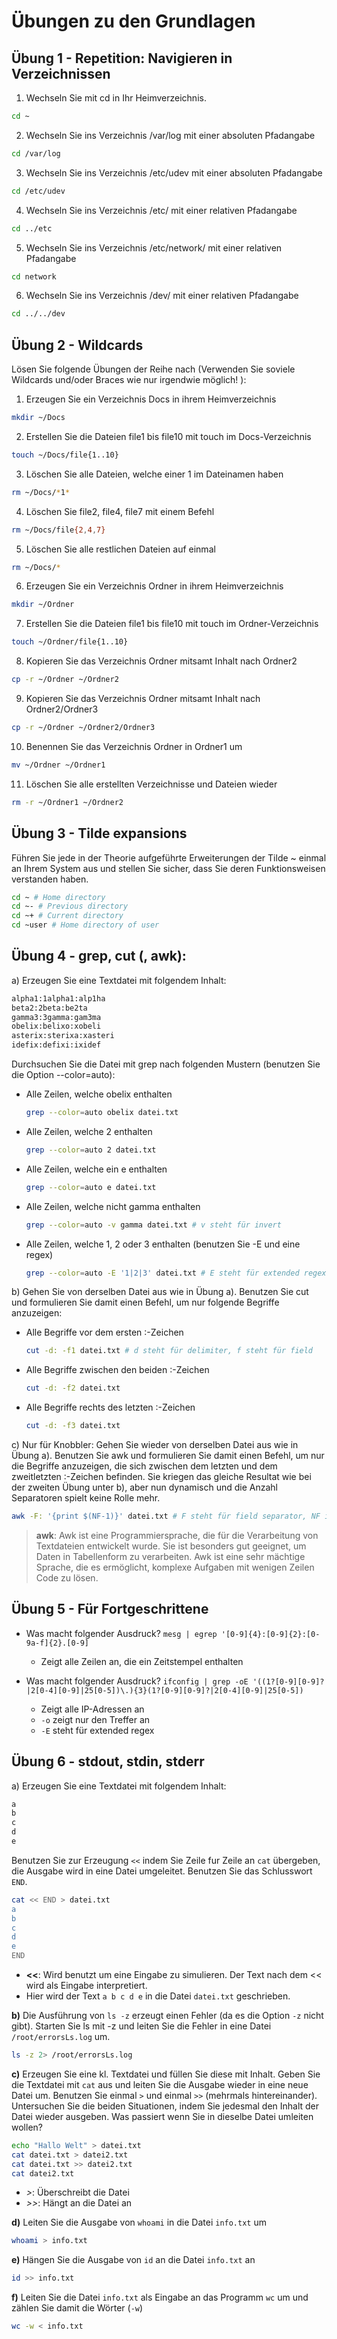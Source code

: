 # Übungen zu den Grundlagen

## Übung 1 - Repetition: Navigieren in Verzeichnissen

1. Wechseln Sie mit cd in Ihr Heimverzeichnis.

```bash
cd ~
```

2. Wechseln Sie ins Verzeichnis /var/log mit einer absoluten Pfadangabe

```bash
cd /var/log
```

3. Wechseln Sie ins Verzeichnis /etc/udev mit einer absoluten Pfadangabe

```bash
cd /etc/udev
```

4. Wechseln Sie ins Verzeichnis /etc/ mit einer relativen Pfadangabe

```bash
cd ../etc
```

5. Wechseln Sie ins Verzeichnis /etc/network/ mit einer relativen Pfadangabe

```bash
cd network
```

6. Wechseln Sie ins Verzeichnis /dev/ mit einer relativen Pfadangabe

```bash
cd ../../dev
```

## Übung 2 - Wildcards

Lösen Sie folgende Übungen der Reihe nach (Verwenden Sie soviele Wildcards und/oder Braces wie nur irgendwie möglich! ):

1. Erzeugen Sie ein Verzeichnis Docs in ihrem Heimverzeichnis

```bash
mkdir ~/Docs
```

2. Erstellen Sie die Dateien file1 bis file10 mit touch im Docs-Verzeichnis

```bash
touch ~/Docs/file{1..10}
```

3. Löschen Sie alle Dateien, welche einer 1 im Dateinamen haben

```bash
rm ~/Docs/*1*
```

4. Löschen Sie file2, file4, file7 mit einem Befehl

```bash
rm ~/Docs/file{2,4,7}
```

5. Löschen Sie alle restlichen Dateien auf einmal

```bash
rm ~/Docs/*
```

6. Erzeugen Sie ein Verzeichnis Ordner in ihrem Heimverzeichnis

```bash
mkdir ~/Ordner
```

7. Erstellen Sie die Dateien file1 bis file10 mit touch im Ordner-Verzeichnis

```bash
touch ~/Ordner/file{1..10}
```

8. Kopieren Sie das Verzeichnis Ordner mitsamt Inhalt nach Ordner2

```bash
cp -r ~/Ordner ~/Ordner2
```

9. Kopieren Sie das Verzeichnis Ordner mitsamt Inhalt nach Ordner2/Ordner3

```bash
cp -r ~/Ordner ~/Ordner2/Ordner3
```

10. Benennen Sie das Verzeichnis Ordner in Ordner1 um

```bash
mv ~/Ordner ~/Ordner1
```

11. Löschen Sie alle erstellten Verzeichnisse und Dateien wieder

```bash
rm -r ~/Ordner1 ~/Ordner2
```

## Übung 3 - Tilde expansions

Führen Sie jede in der Theorie aufgeführte Erweiterungen der Tilde ~ einmal an Ihrem System aus und stellen Sie sicher, dass Sie deren Funktionsweisen verstanden haben.

```bash
cd ~ # Home directory
cd ~- # Previous directory
cd ~+ # Current directory
cd ~user # Home directory of user
```

## Übung 4 - grep, cut (, awk):

a) Erzeugen Sie eine Textdatei mit folgendem Inhalt:

```txt
alpha1:1alpha1:alp1ha
beta2:2beta:be2ta
gamma3:3gamma:gam3ma
obelix:belixo:xobeli
asterix:sterixa:xasteri
idefix:defixi:ixidef
```

Durchsuchen Sie die Datei mit grep nach folgenden Mustern (benutzen Sie die
Option --color=auto):

- Alle Zeilen, welche obelix enthalten

  ```bash
  grep --color=auto obelix datei.txt
  ```

- Alle Zeilen, welche 2 enthalten

  ```bash
  grep --color=auto 2 datei.txt
  ```

- Alle Zeilen, welche ein e enthalten

  ```bash
  grep --color=auto e datei.txt
  ```

- Alle Zeilen, welche nicht gamma enthalten

  ```bash
  grep --color=auto -v gamma datei.txt # v steht für invert
  ```

- Alle Zeilen, welche 1, 2 oder 3 enthalten (benutzen Sie -E und eine regex)

  ```bash
  grep --color=auto -E '1|2|3' datei.txt # E steht für extended regex
  ```

b) Gehen Sie von derselben Datei aus wie in Übung a). Benutzen Sie cut und
formulieren Sie damit einen Befehl, um nur folgende Begriffe anzuzeigen:

- Alle Begriffe vor dem ersten :-Zeichen

  ```bash
  cut -d: -f1 datei.txt # d steht für delimiter, f steht für field
  ```

- Alle Begriffe zwischen den beiden :-Zeichen

  ```bash
  cut -d: -f2 datei.txt
  ```

- Alle Begriffe rechts des letzten :-Zeichen

  ```bash
  cut -d: -f3 datei.txt
  ```

c) Nur für Knobbler: Gehen Sie wieder von derselben Datei aus wie in Übung a). Benutzen Sie awk und
formulieren Sie damit einen Befehl, um nur die Begriffe anzuzeigen, die sich zwischen dem letzten und dem zweitletzten :-Zeichen befinden. Sie kriegen das gleiche Resultat wie bei der zweiten Übung unter b), aber nun dynamisch und die Anzahl Separatoren spielt keine Rolle mehr.

```bash
awk -F: '{print $(NF-1)}' datei.txt # F steht für field separator, NF ist die Anzahl der Felder
```

> **awk**: Awk ist eine Programmiersprache, die für die Verarbeitung von Textdateien entwickelt wurde. Sie ist besonders gut geeignet, um Daten in Tabellenform zu verarbeiten. Awk ist eine sehr mächtige Sprache, die es ermöglicht, komplexe Aufgaben mit wenigen Zeilen Code zu lösen.

## Übung 5 - Für Fortgeschrittene

- Was macht folgender Ausdruck? `mesg | egrep '[0-9]{4}:[0-9]{2}:[0-9a-f]{2}.[0-9]`

  - Zeigt alle Zeilen an, die ein Zeitstempel enthalten

- Was macht folgender Ausdruck? `ifconfig | grep -oE '((1?[0-9][0-9]?|2[0-4][0-9]|25[0-5])\.){3}(1?[0-9][0-9]?|2[0-4][0-9]|25[0-5])`
  - Zeigt alle IP-Adressen an
  - `-o` zeigt nur den Treffer an
  - `-E` steht für extended regex

## Übung 6 - stdout, stdin, stderr

a) Erzeugen Sie eine Textdatei mit folgendem Inhalt:

```txt
a
b
c
d
e
```

Benutzen Sie zur Erzeugung `<<` indem Sie Zeile fur Zeile an `cat` übergeben, die
Ausgabe wird in eine Datei umgeleitet. Benutzen Sie das Schlusswort `END`.

```bash
cat << END > datei.txt
a
b
c
d
e
END
```

- **<<**: Wird benutzt um eine Eingabe zu simulieren. Der Text nach dem << wird als Eingabe interpretiert.
- Hier wird der Text `a b c d e` in die Datei `datei.txt` geschrieben.

**b)** Die Ausführung von `ls -z` erzeugt einen Fehler (da es die Option `-z` nicht gibt).
Starten Sie ls mit -z und leiten Sie die Fehler in eine Datei `/root/errorsLs.log` um.

```bash
ls -z 2> /root/errorsLs.log
```

**c)** Erzeugen Sie eine kl. Textdatei und füllen Sie diese mit Inhalt. Geben Sie die
Textdatei mit `cat` aus und leiten Sie die Ausgabe wieder in eine neue Datei um.
Benutzen Sie einmal `>` und einmal `>>` (mehrmals hintereinander). Untersuchen Sie
die beiden Situationen, indem Sie jedesmal den Inhalt der Datei wieder ausgeben.
Was passiert wenn Sie in dieselbe Datei umleiten wollen?

```bash
echo "Hallo Welt" > datei.txt
cat datei.txt > datei2.txt
cat datei.txt >> datei2.txt
cat datei2.txt
```

- _>_: Überschreibt die Datei
- _>>_: Hängt an die Datei an

**d)** Leiten Sie die Ausgabe von `whoami` in die Datei `info.txt` um

```bash
whoami > info.txt
```

**e)** Hängen Sie die Ausgabe von `id` an die Datei `info.txt` an

```bash
id >> info.txt
```

**f)** Leiten Sie die Datei `info.txt` als Eingabe an das Programm `wc` um und zählen
Sie damit die Wörter (`-w`)

```bash
wc -w < info.txt
```
